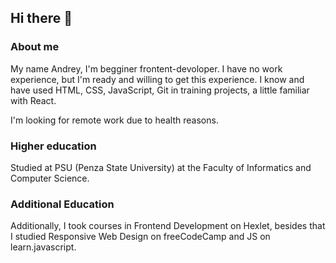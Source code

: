 ## Hi there 👋
### About me
My name Andrey, I'm begginer frontent-devoloper. I have no work experience, but I'm ready and willing to get this experience. I know and have used HTML, CSS, JavaScript, Git in training projects, a little familiar with React.

I'm looking for remote work due to health reasons.

### Higher education
Studied at PSU (Penza State University)
at the Faculty of Informatics and Computer Science.

### Additional Education
Additionally, I took courses in Frontend Development on Hexlet, besides that I studied Responsive Web Design  on freeCodeCamp and JS on learn.javascript.
